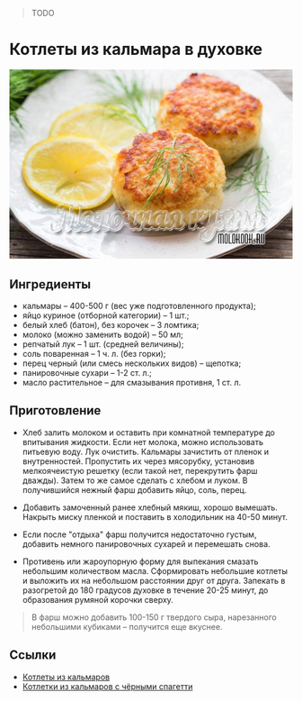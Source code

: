 > TODO
# Котлеты из кальмара в духовке
![Фото блюда](lookme.jpg)

## Ингредиенты
* кальмары – 400-500 г (вес уже подготовленного продукта);
* яйцо куриное (отборной категории) – 1 шт.;
* белый хлеб (батон), без корочек – 3 ломтика;
* молоко (можно заменить водой) – 50 мл;
* репчатый лук – 1 шт. (средней величины);
* соль поваренная – 1 ч. л. (без горки);
* перец черный (или смесь нескольких видов) – щепотка;
* панировочные сухари – 1-2 ст. л.;
* масло растительное – для смазывания противня, 1 ст. л.

## Приготовление
* Хлеб залить молоком и оставить при комнатной температуре до впитывания жидкости.
Если нет молока, можно использовать питьевую воду. Лук очистить.
Кальмары зачистить от пленок и внутренностей.
Пропустить их через мясорубку, установив мелкоячеистую решетку (если такой нет, перекрутить фарш дважды).
Затем то же самое сделать с хлебом и луком. В получившийся нежный фарш добавить яйцо, соль, перец.

* Добавить замоченный ранее хлебный мякиш, хорошо вымешать. Накрыть миску пленкой и поставить в холодильник на 40-50 минут.

* Если после "отдыха" фарш получится недостаточно густым, добавить немного панировочных сухарей и перемешать снова.

* Противень или жароупорную форму для выпекания смазать небольшим количеством масла.
Сформировать небольшие котлеты и выложить их на небольшом расстоянии друг от друга.
Запекать в разогретой до 180 градусов духовке в течение 20-25 минут, до образования румяной корочки сверху.

> В фарш можно добавить 100-150 г твердого сыра, нарезанного небольшими кубиками – получится еще вкуснее.


## Ссылки
* [Котлеты из кальмаров](https://www.youtube.com/watch?v=nNDYXUtKdwE)
* [Котлетки из кальмаров с чёрными спагетти](https://www.youtube.com/watch?v=RXr5hkwOBEc)
